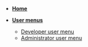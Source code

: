 * [**Home**](/)

* [**User menus**](/user-menus/overview.md)

  * [Developer user menu](/user-menus/dev-user-menu.md)
  * [Administrator user menu](/user-menus/admin-user-menu.md)
